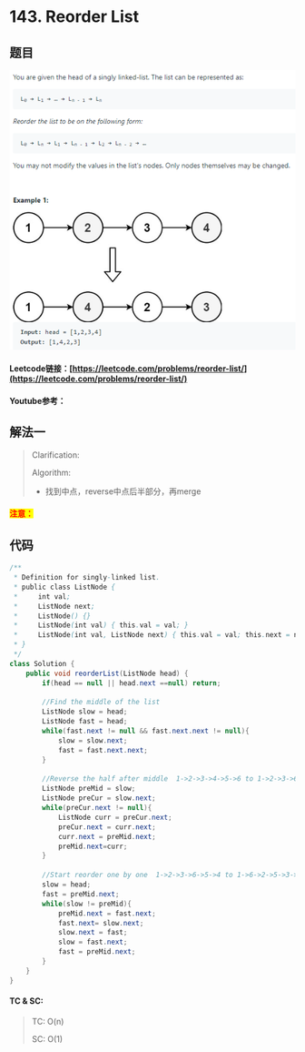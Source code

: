 # 143. Reorder List

## 题目

![](<.gitbook/assets/image (44).png>)

#### Leetcode链接：[https://leetcode.com/problems/reorder-list/](https://leetcode.com/problems/reorder-list/)

#### Youtube参考：

## 解法一

> Clarification:&#x20;
>
> Algorithm:&#x20;
>
> * 找到中点，reverse中点后半部分，再merge

#### <mark style="color:red;">注意：</mark>

## 代码

```java
/**
 * Definition for singly-linked list.
 * public class ListNode {
 *     int val;
 *     ListNode next;
 *     ListNode() {}
 *     ListNode(int val) { this.val = val; }
 *     ListNode(int val, ListNode next) { this.val = val; this.next = next; }
 * }
 */
class Solution {
    public void reorderList(ListNode head) {
        if(head == null || head.next ==null) return;

        //Find the middle of the list
        ListNode slow = head;
        ListNode fast = head;
        while(fast.next != null && fast.next.next != null){ 
            slow = slow.next;
            fast = fast.next.next;
        }

        //Reverse the half after middle  1->2->3->4->5->6 to 1->2->3->6->5->4
        ListNode preMid = slow;
        ListNode preCur = slow.next;
        while(preCur.next != null){
            ListNode curr = preCur.next;
            preCur.next = curr.next;
            curr.next = preMid.next;
            preMid.next=curr;
        }

        //Start reorder one by one  1->2->3->6->5->4 to 1->6->2->5->3->4
        slow = head;
        fast = preMid.next;
        while(slow != preMid){
            preMid.next = fast.next;
            fast.next= slow.next;
            slow.next = fast;
            slow = fast.next;
            fast = preMid.next;
        }
    }
}
```

#### TC & SC:&#x20;

> TC: O(n)
>
> SC: O(1)
